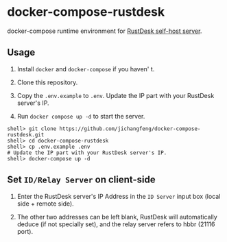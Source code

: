 # docker-compose-rustdesk
docker-compose runtime environment for [RustDesk self-host server](https://rustdesk.com/docs/en/self-host/install/#docker-example).

## Usage

1. Install `docker` and `docker-compose` if you haven' t.

2. Clone this repository.

3. Copy the `.env.example` to `.env`. Update the IP part with your RustDesk server's IP.

4. Run `docker compose up -d` to start the server.

```
shell> git clone https://github.com/jichangfeng/docker-compose-rustdesk.git
shell> cd docker-compose-rustdesk
shell> cp .env.example .env
# Update the IP part with your RustDesk server's IP.
shell> docker-compose up -d
```

## Set `ID/Relay Server` on client-side

1. Enter the RustDesk server's IP Address in the `ID Server` input box (local side + remote side).

2. The other two addresses can be left blank, RustDesk will automatically deduce (if not specially set), and the relay server refers to hbbr (21116 port).
